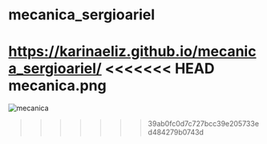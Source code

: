 


# mecanica_sergioariel
https://karinaeliz.github.io/mecanica_sergioariel/
<<<<<<< HEAD
mecanica.png
=======

![mecanica](https://user-images.githubusercontent.com/110490197/209127187-8dd8aab1-ce9c-4ef8-ba18-9be1d2e9168e.png)
>>>>>>> 39ab0fc0d7c727bcc39e205733ed484279b0743d
